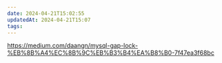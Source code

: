 ```yaml
---
date: 2024-04-21T15:02:55
updatedAt: 2024-04-21T15:07
tags: 
---
```

https://medium.com/daangn/mysql-gap-lock-%EB%8B%A4%EC%8B%9C%EB%B3%B4%EA%B8%B0-7f47ea3f68bc